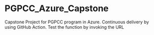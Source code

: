 # PGPCC_Azure_Capstone
Capstone Project for PGPCC program in Azure. Continuous delivery by using GitHub Action.
Test the function by invoking the URL 
